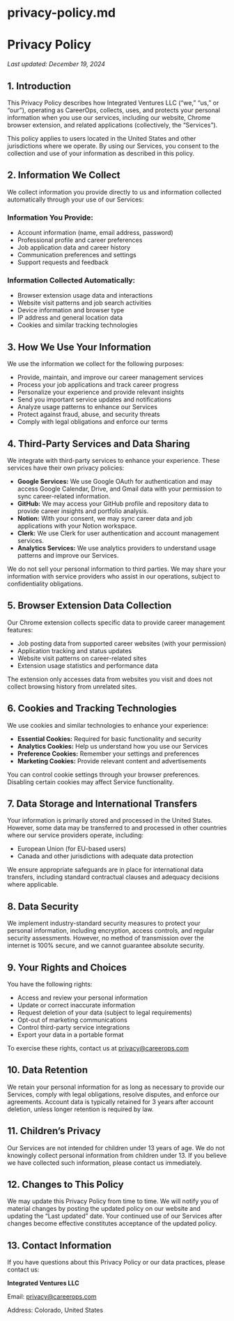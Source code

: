 # privacy-policy.md

# **Privacy Policy**

*Last updated: December 19, 2024*

## **1. Introduction**

This Privacy Policy describes how Integrated Ventures LLC (“we,” “us,” or “our”), operating as CareerOps, collects, uses, and protects your personal information when you use our services, including our website, Chrome browser extension, and related applications (collectively, the “Services”).

This policy applies to users located in the United States and other jurisdictions where we operate. By using our Services, you consent to the collection and use of your information as described in this policy.

## **2. Information We Collect**

We collect information you provide directly to us and information collected automatically through your use of our Services:

### **Information You Provide:**

- Account information (name, email address, password)
- Professional profile and career preferences
- Job application data and career history
- Communication preferences and settings
- Support requests and feedback

### **Information Collected Automatically:**

- Browser extension usage data and interactions
- Website visit patterns and job search activities
- Device information and browser type
- IP address and general location data
- Cookies and similar tracking technologies

## **3. How We Use Your Information**

We use the information we collect for the following purposes:

- Provide, maintain, and improve our career management services
- Process your job applications and track career progress
- Personalize your experience and provide relevant insights
- Send you important service updates and notifications
- Analyze usage patterns to enhance our Services
- Protect against fraud, abuse, and security threats
- Comply with legal obligations and enforce our terms

## **4. Third-Party Services and Data Sharing**

We integrate with third-party services to enhance your experience. These services have their own privacy policies:

- **Google Services:** We use Google OAuth for authentication and may access Google Calendar, Drive, and Gmail data with your permission to sync career-related information.
- **GitHub:** We may access your GitHub profile and repository data to provide career insights and portfolio analysis.
- **Notion:** With your consent, we may sync career data and job applications with your Notion workspace.
- **Clerk:** We use Clerk for user authentication and account management services.
- **Analytics Services:** We use analytics providers to understand usage patterns and improve our Services.

We do not sell your personal information to third parties. We may share your information with service providers who assist in our operations, subject to confidentiality obligations.

## **5. Browser Extension Data Collection**

Our Chrome extension collects specific data to provide career management features:

- Job posting data from supported career websites (with your permission)
- Application tracking and status updates
- Website visit patterns on career-related sites
- Extension usage statistics and performance data

The extension only accesses data from websites you visit and does not collect browsing history from unrelated sites.

## **6. Cookies and Tracking Technologies**

We use cookies and similar technologies to enhance your experience:

- **Essential Cookies:** Required for basic functionality and security
- **Analytics Cookies:** Help us understand how you use our Services
- **Preference Cookies:** Remember your settings and preferences
- **Marketing Cookies:** Provide relevant content and advertisements

You can control cookie settings through your browser preferences. Disabling certain cookies may affect Service functionality.

## **7. Data Storage and International Transfers**

Your information is primarily stored and processed in the United States. However, some data may be transferred to and processed in other countries where our service providers operate, including:

- European Union (for EU-based users)
- Canada and other jurisdictions with adequate data protection

We ensure appropriate safeguards are in place for international data transfers, including standard contractual clauses and adequacy decisions where applicable.

## **8. Data Security**

We implement industry-standard security measures to protect your personal information, including encryption, access controls, and regular security assessments. However, no method of transmission over the internet is 100% secure, and we cannot guarantee absolute security.

## **9. Your Rights and Choices**

You have the following rights:

- Access and review your personal information
- Update or correct inaccurate information
- Request deletion of your data (subject to legal requirements)
- Opt-out of marketing communications
- Control third-party service integrations
- Export your data in a portable format

To exercise these rights, contact us at [privacy@careerops.com](mailto:privacy@careerops.com)

## **10. Data Retention**

We retain your personal information for as long as necessary to provide our Services, comply with legal obligations, resolve disputes, and enforce our agreements. Account data is typically retained for 3 years after account deletion, unless longer retention is required by law.

## **11. Children’s Privacy**

Our Services are not intended for children under 13 years of age. We do not knowingly collect personal information from children under 13. If you believe we have collected such information, please contact us immediately.

## **12. Changes to This Policy**

We may update this Privacy Policy from time to time. We will notify you of material changes by posting the updated policy on our website and updating the “Last updated” date. Your continued use of our Services after changes become effective constitutes acceptance of the updated policy.

## **13. Contact Information**

If you have questions about this Privacy Policy or our data practices, please contact us:

**Integrated Ventures LLC**

Email: [privacy@careerops.com](mailto:privacy@careerops.com)

Address: Colorado, United States